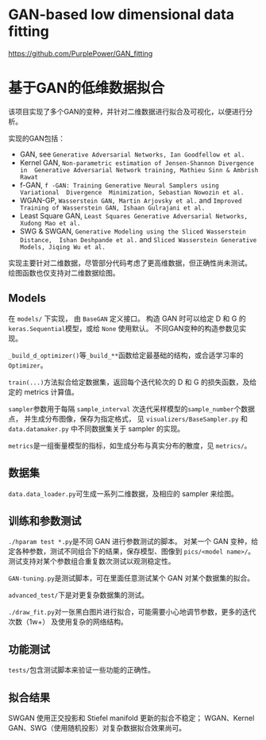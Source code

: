 # GAN-based low dimensional data fitting

https://github.com/PurplePower/GAN_fitting

# 基于GAN的低维数据拟合

该项目实现了多个GAN的变种，并针对二维数据进行拟合及可视化，以便进行分析。

实现的GAN包括：

- GAN, see `Generative Adversarial Networks, Ian Goodfellow et al.`
- Kernel GAN, `Non-parametric estimation of Jensen-Shannon Divergence in 
Generative Adversarial Network training, Mathieu Sinn & Ambrish  Rawat`
- f-GAN, `f -GAN: Training Generative Neural Samplers using 
Variational  Divergence  Minimization, Sebastian Nowozin et al.`
- WGAN-GP, `Wasserstein GAN, Martin Arjovsky et al.` 
and `Improved Training of Wasserstein GAN, Ishaan Gulrajani et al.`
- Least Square GAN, `Least Squares Generative Adversarial Networks, 
Xudong Mao et al.`
- SWG & SWGAN, `Generative Modeling using the Sliced Wasserstein Distance, 
Ishan Deshpande et al.` and `Sliced Wasserstein Generative  Models, Jiqing Wu et al.`

实现主要针对二维数据，尽管部分代码考虑了更高维数据，但正确性尚未测试。
绘图函数也仅支持对二维数据绘图。

## Models

在 `models/` 下实现， 由 `BaseGAN` 定义接口。
构造 GAN 时可以给定 D 和 G 的 `keras.Sequential`模型，或给 `None` 使用默认。
不同GAN变种的构造参数见实现。

`_build_d_optimizer()`等`_build_**`函数给定最基础的结构，或合适学习率的 `Optimizer`。

`train(...)`方法拟合给定数据集，返回每个迭代轮次的 D 和 G 的损失函数，及给定的 metrics 计算值。

`sampler`参数用于每隔 `sample_interval` 次迭代采样模型的`sample_number`个数据点，
并生成分布图像，保存为指定格式，
见 `visualizers/BaseSampler.py` 和 `data.datamaker.py` 中不同数据集关于 sampler 的实现。

`metrics`是一组衡量模型的指标，如生成分布与真实分布的散度，见 `metrics/`。

## 数据集
`data.data_loader.py`可生成一系列二维数据，及相应的 sampler 来绘图。

## 训练和参数测试

`./hparam test *.py`是不同 GAN 进行参数测试的脚本。
对某一个 GAN 变种，给定各种参数，测试不同组合下的结果，保存模型、图像到 `pics/<model name>/`。
测试支持对某个参数组合重复数次测试以观测稳定性。

`GAN-tuning.py`是测试脚本，可在里面任意测试某个 GAN 对某个数据集的拟合。

`advanced_test/`下是对更复杂数据集的测试。

`./draw_fit.py`对一张黑白图片进行拟合，可能需要小心地调节参数，更多的迭代次数（1w+）
及使用复杂的网络结构。

## 功能测试
`tests/`包含测试脚本来验证一些功能的正确性。

## 拟合结果
SWGAN 使用正交投影和 Stiefel manifold 更新的拟合不稳定；
WGAN、Kernel GAN、SWG（使用随机投影）对复杂数据拟合效果尚可。